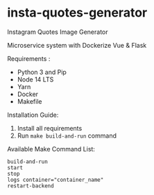 # insta-quotes-generator
Instagram Quotes Image Generator

Microservice system with Dockerize Vue & Flask

Requirements :
<ul>
  <li> Python 3 and Pip</li>
  <li> Node 14 LTS </li>
  <li> Yarn </li>
  <li> Docker </li>
  <li> Makefile </li>
</ul>

Installation Guide:
1. Install all requirements
2. Run `make build-and-run` command

Available Make Command List:
```
build-and-run
start
stop
logs container="container_name"
restart-backend
```
